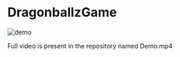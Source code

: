 # DragonballzGame

![demo](https://user-images.githubusercontent.com/6688096/53468002-6ccc3000-3a26-11e9-8a4c-155f9bef592f.gif)

Full video is present in the repository named Demo.mp4
